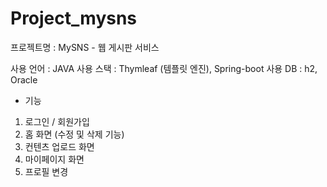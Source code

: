 # Project_mysns

프로젝트명 : MySNS - 웹 게시판 서비스

사용 언어 : JAVA
사용 스택 : Thymleaf (템플릿 엔진), Spring-boot
사용 DB : h2, Oracle

* 기능 

1. 로그인 / 회원가입
2. 홈 화면 (수정 및 삭제 기능)
3. 컨텐츠 업로드 화면
4. 마이페이지 화면
5. 프로필 변경

